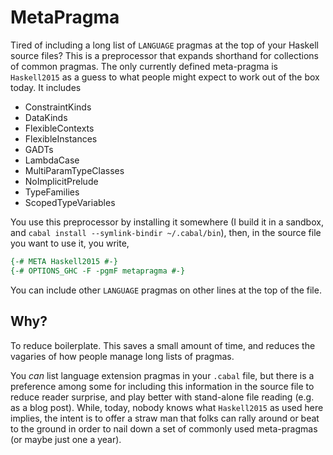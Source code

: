 # MetaPragma

Tired of including a long list of `LANGUAGE` pragmas at the top of
your Haskell source files? This is a preprocessor that expands
shorthand for collections of common pragmas. The only currently
defined meta-pragma is `Haskell2015` as a guess to what people might
expect to work out of the box today. It includes

- ConstraintKinds
- DataKinds
- FlexibleContexts
- FlexibleInstances
- GADTs
- LambdaCase
- MultiParamTypeClasses
- NoImplicitPrelude
- TypeFamilies
- ScopedTypeVariables

You use this preprocessor by installing it somewhere (I build it in a
sandbox, and `cabal install --symlink-bindir ~/.cabal/bin`), then, in
the source file you want to use it, you write,

```haskell
{-# META Haskell2015 #-}
{-# OPTIONS_GHC -F -pgmF metapragma #-}
```

You can include other `LANGUAGE` pragmas on other lines at the top of
the file.

## Why?

To reduce boilerplate. This saves a small amount of time, and reduces
the vagaries of how people manage long lists of pragmas.

You *can* list language extension pragmas in your `.cabal` file, but
there is a preference among some for including this information in the
source file to reduce reader surprise, and play better with
stand-alone file reading (e.g. as a blog post). While, today, nobody
knows what `Haskell2015` as used here implies, the intent is to offer
a straw man that folks can rally around or beat to the ground in order
to nail down a set of commonly used meta-pragmas (or maybe just one a
year).
